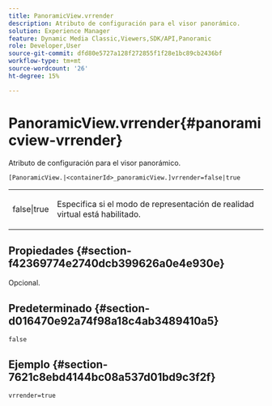 ```yaml
---
title: PanoramicView.vrrender
description: Atributo de configuración para el visor panorámico.
solution: Experience Manager
feature: Dynamic Media Classic,Viewers,SDK/API,Panoramic
role: Developer,User
source-git-commit: dfd80e5727a128f272855f1f28e1bc89cb2436bf
workflow-type: tm+mt
source-wordcount: '26'
ht-degree: 15%

---
```


# PanoramicView.vrrender{#panoramicview-vrrender}

Atributo de configuración para el visor panorámico.

`[PanoramicView.|<containerId>_panoramicView.]vrrender=false|true`

<table id="table_pan6483932C2482CA9794DDD7313FD7C"> 
 <tbody> 
  <tr> 
   <td colname="col1"> <p> <span class="codeph"> false|true</span> </p> </td> 
   <td colname="col2"> <p> Especifica si el modo de representación de realidad virtual está habilitado.</p> </td> 
  </tr> 
 </tbody> 
</table>

## Propiedades {#section-f42369774e2740dcb399626a0e4e930e}

Opcional.


## Predeterminado {#section-d016470e92a74f98a18c4ab3489410a5}

`false`

## Ejemplo {#section-7621c8ebd4144bc08a537d01bd9c3f2f}

```
vrrender=true
```

